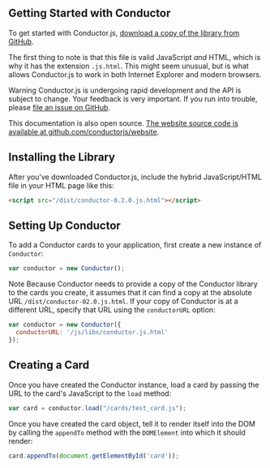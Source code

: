 ## Getting Started with Conductor

To get started with Conductor.js, [download a copy of the library from
GitHub][gh-download].

[gh-download]: https://github.com/tildeio/conductor.js/blob/master/dist/conductor-0.2.0.js.html

The first thing to note is that this file is valid JavaScript _and_
HTML, which is why it has the extension `.js.html`. This might seem
unusual, but is what allows Conductor.js to work in both Internet
Explorer and modern browsers.

<span class="warning">Warning</span> Conductor.js is undergoing rapid
development and the API is subject to change. Your feedback is very
important. If you run into trouble, please [file an issue on
GitHub][gh-issues].

[gh-issues]: https://github.com/tildeio/conductor.js/issues

This documentation is also open source. [The website source code is
available at github.com/conductorjs/website][gh-website].

[gh-website]: https://github.com/conductorjs/website

## Installing the Library

After you've downloaded Conductor.js, include the hybrid JavaScript/HTML
file in your HTML page like this:

```html
<script src="/dist/conductor-0.2.0.js.html"></script>
```

## Setting Up Conductor

To add a Conductor cards to your application, first create a new
instance of `Conductor`:

```js
var conductor = new Conductor();
```

<span class="note">Note</span> Because Conductor needs to provide a copy
of the Conductor library to the cards you create, it assumes that it
can find a copy at the absolute URL `/dist/conductor-02.0.js.html`.  If
your copy of Conductor is at a different URL, specify that URL using the
`conductorURL` option:

```js
var conductor = new Conductor({
  conductorURL: '/js/libs/conductor.js.html'
});
```

## Creating a Card

Once you have created the Conductor instance, load a card by
passing the URL to the card's JavaScript to the `load` method:

```js
var card = conductor.load("/cards/test_card.js");
```

Once you have created the card object, tell it to render itself into the
DOM by calling the `appendTo` method with the `DOMElement` into which it
should render:

```js
card.appendTo(document.getElementById('card'));
```

